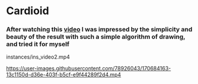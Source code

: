 # Cardioid
### After watching this  [video](https://www.youtube.com/watch?v=bl3nc_a1nvs&t=35s) I was impressed by the simplicity and beauty of the result with such a simple algorithm of drawing, and tried it for myself

instances/ins_video2.mp4




https://user-images.githubusercontent.com/78926043/170684163-13c1150d-d36e-403f-b5cf-e9f44289f2d4.mp4

